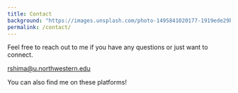 ```yaml
---
title: Contact
background: "https://images.unsplash.com/photo-1495841020177-1919ede29bd8?ixid=eyJhcHBfaWQiOjEyMDd9&auto=format&fit=crop&w=1000&q=80"
permalink: /contact/
---
```


Feel free to reach out to me if you have any questions or just want to connect.

<a class="dy ke" href="mailto:rshima@u.northwestern.edu" rel="noopener ugc nofollow" target="_blank">rshima@u.northwestern.edu</a>

You can also find me on these platforms!

<a href="https://github.com/{{ site.social.github }}" style="margin-right: 10px;">
    <i class="fab fa-github" style='font-size:60px'></i>
</a>
<a href="https://linkedin.com/in/{{ site.social.linkedin }}">
    <i class="fab fa-linkedin" style='font-size:60px'></i>
</a>